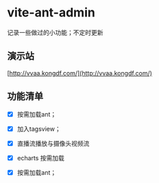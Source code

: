 # vite-ant-admin
记录一些做过的小功能；不定时更新
## 演示站
[http://vvaa.kongdf.com/](http://vvaa.kongdf.com/)

## 功能清单

- [x] 按需加载ant；
- [x] 加入tagsview；
- [x] 直播流播放与摄像头视频流
- [x] echarts 按需加载
- [x] 按需加载ant；
 

 
 